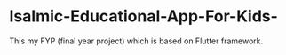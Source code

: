 # Isalmic-Educational-App-For-Kids-
This my FYP (final year project) which is based on Flutter framework.
